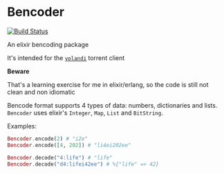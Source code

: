 Bencoder
========

[![Build Status](https://travis-ci.org/alehander42/bencoder.svg)](https://travis-ci.org/alehander42/bencoder)

An elixir bencoding package

It's intended for the [`yolandi`](https://github.com/alehander42/yolandi) torrent client

 **Beware**

 That's a learning exercise for me in elixir/erlang, so the code is still not clean and non idiomatic

 Bencode format supports 4 types of data: numbers, dictionaries and lists.
 `Bencoder` uses elixir's `Integer`, `Map`, `List` and `BitString`.

 Examples:

 ```elixir
 Bencoder.encode(2) # "i2e"
 Bencoder.encode([4, 202]) # "li4ei202ee"
 ```

 ```elixir
 Bencoder.decode("4:life") # "life"
 Bencoder.decode("d4:lifei42ee") # %{"life" => 42}
```


